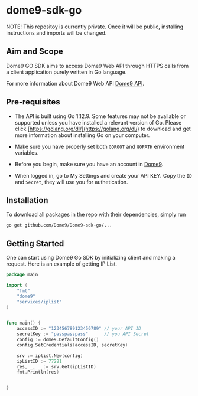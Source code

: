 # dome9-sdk-go
NOTE! This repositoy is currently private. Once it will be public, installing instructions and imports will be changed.
## Aim and Scope
Dome9 GO SDK aims to access Dome9 Web API through HTTPS calls
from a client application purely written in Go language.

For more information about Dome9 Web API [Dome9 API](https://api-v2-docs.dome9.com/).

## Pre-requisites
* The API is built using Go 1.12.9. Some features may not be
available or supported unless you have installed a relevant version of Go.
Please click [https://golang.org/dl/](https://golang.org/dl/) to download and
get more information about installing Go on your computer.
* Make sure you have properly set both `GOROOT` and `GOPATH`
environment variables.

* Before you begin, make sure you have an account in [Dome9](https://secure.dome9.com/).

* When logged in, go to My Settings and create your API KEY. Copy the `ID` and `Secret`, they will use you for authetication.

## Installation
To download all packages in the repo with their dependencies, simply run

`go get github.com/Dome9/Dome9-sdk-go/...`

## Getting Started
One can start using Dome9 Go SDK by initializing client and making a request. 
Here is an example of getting IP List.
```go
package main

import (
	"fmt"
	"dome9"
	"services/iplist"
)


func main() {
	accessID := "123456789123456789" // your API ID
	secretKey := "passpasspass"      // you API Secret
	config := dome9.DefaultConfig()
	config.SetCredentials(accessID, secretKey)

	srv := iplist.New(config)
    ipListID := 77281
	res, _, _ := srv.Get(ipListID)
	fmt.Println(res)


}
```